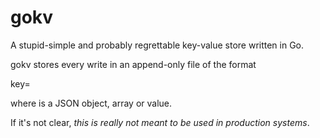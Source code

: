 gokv
====

A stupid-simple and probably regrettable key-value store written in Go.

gokv stores every write in an append-only file of the format

  key=<value>

where <value> is a JSON object, array or value.

If it's not clear, *this is really not meant to be used in production systems*.
